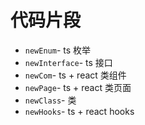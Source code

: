 # 代码片段

- `newEnum`- ts 枚举
- `newInterface`- ts 接口
- `newCom`- ts + react 类组件
- `newPage`- ts + react 类页面
- `newClass`- 类
- `newHooks`- ts + react hooks
